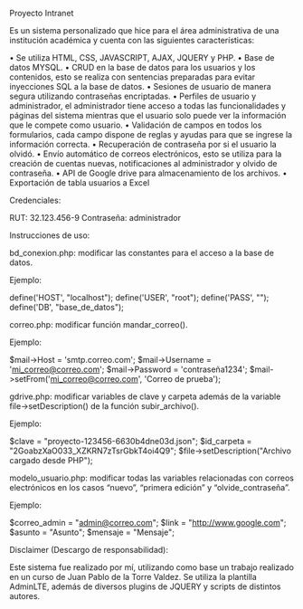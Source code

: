 Proyecto Intranet

Es un sistema personalizado que hice para el área administrativa de una institución académica y cuenta con las siguientes características:

• Se utiliza HTML, CSS, JAVASCRIPT, AJAX, JQUERY y PHP.
• Base de datos MYSQL.
• CRUD en la base de datos para los usuarios y los contenidos, esto se realiza con sentencias preparadas para evitar inyecciones SQL a la base de datos.
• Sesiones de usuario de manera segura utilizando contraseñas encriptadas.
• Perfiles de usuario y administrador, el administrador tiene acceso a todas las funcionalidades y páginas del sistema mientras que el usuario solo puede ver la información que le compete como usuario.
• Validación de campos en todos los formularios, cada campo dispone de reglas y ayudas para que se ingrese la información correcta.
• Recuperación de contraseña por si el usuario la olvidó.
• Envío automático de correos electrónicos, esto se utiliza para la creación de cuentas nuevas, notificaciones al administrador y olvido de contraseña.
• API de Google drive para almacenamiento de los archivos.
• Exportación de tabla usuarios a Excel


Credenciales:

RUT: 32.123.456-9
Contraseña: administrador

Instrucciones de uso:

bd_conexion.php: modificar las constantes para el acceso a la base de datos.

Ejemplo:

define('HOST', "localhost");
define('USER', "root");
define('PASS', "");
define('DB', "base_de_datos");

correo.php: modificar función mandar_correo().

Ejemplo:

$mail->Host       = 'smtp.correo.com';
$mail->Username   = 'mi_correo@correo.com';
$mail->Password   = 'contraseña1234';
$mail->setFrom('mi_correo@correo.com', 'Correo de prueba');

gdrive.php: modificar variables de clave y carpeta además de la variable file->setDescription() de la función subir_archivo().

Ejemplo:

$clave = "proyecto-123456-6630b4dne03d.json";
$id_carpeta = "2GoabzXaO033_XZKRN7zTsrGbkT4oi4Q9";
$file->setDescription("Archivo cargado desde PHP");

modelo_usuario.php: modificar todas las variables relacionadas con correos electrónicos en los casos “nuevo”, “primera edición” y “olvide_contraseña”.

Ejemplo:

$correo_admin = "admin@correo.com";
$link = "http://www.google.com";
$asunto = "Asunto";
$mensaje = "Mensaje";

Disclaimer (Descargo de responsabilidad):

Este sistema fue realizado por mí, utilizando como base un trabajo realizado en un curso de Juan Pablo de la Torre Valdez. Se utiliza la plantilla AdminLTE, además de diversos plugins de JQUERY y scripts de distintos autores.
